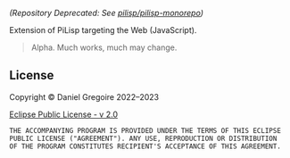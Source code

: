 *(Repository Deprecated: See [pilisp/pilisp-monorepo](https://github.com/pilisp/pilisp-monorepo))*

Extension of PiLisp targeting the Web (JavaScript).

> Alpha. Much works, much may change.

## License

Copyright © Daniel Gregoire 2022–2023

[Eclipse Public License - v 2.0](https://www.eclipse.org/org/documents/epl-2.0/EPL-2.0.txt)

    THE ACCOMPANYING PROGRAM IS PROVIDED UNDER THE TERMS OF THIS ECLIPSE
    PUBLIC LICENSE ("AGREEMENT"). ANY USE, REPRODUCTION OR DISTRIBUTION
    OF THE PROGRAM CONSTITUTES RECIPIENT'S ACCEPTANCE OF THIS AGREEMENT.
